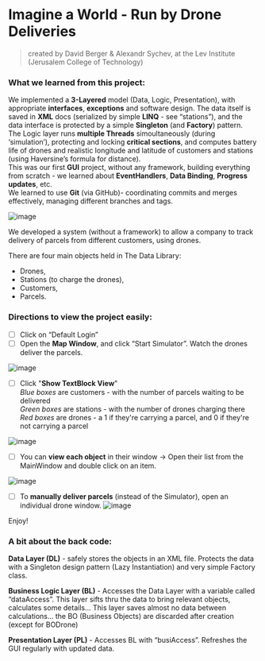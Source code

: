 # Imagine a World - Run by Drone Deliveries
>created by David Berger & Alexandr Sychev, at the Lev Institute (Jerusalem College of Technology)

### What we learned from this project:
We implemented a **3-Layered** model (Data, Logic, Presentation), with appropriate **interfaces**, **exceptions** and software design. 
The data itself is saved in **XML** docs (serialized by simple **LINQ** - see “stations”), and the data interface is protected by a simple **Singleton** (and **Factory**) pattern.    
The Logic layer runs **multiple Threads** simoultaneously (during ‘simulation’), protecting and locking **critical sections**, and computes battery life of drones and realistic longitude and latitude of customers and stations (using Haversine’s formula for distance).    
This was our first **GUI** project, without any framework, building everything from scratch - we learned about **EventHandlers**, **Data Binding**, **Progress updates**, etc.    
We learned to use **Git** (via GitHub)- coordinating commits and merges effectively, managing different branches and tags.  

![image](https://user-images.githubusercontent.com/91850832/151113497-51e38999-ec63-45c5-bc7f-823057499d80.png)




We developed a system (without a framework) to allow a company to track delivery of parcels from different customers, using drones.

There are four main objects held in The Data Library: 
- Drones, 
- Stations (to charge the drones), 
- Customers, 
- Parcels. 

### Directions to view the project easily:

- [ ] Click on “Default Login”
- [ ] Open the **Map Window**, and click “Start Simulator”. Watch the drones deliver the parcels. 

![image](https://user-images.githubusercontent.com/91850832/151113568-cfdd7a80-e7e7-478e-9602-8b1a66fa6a8d.png)


- [ ] Click "**Show TextBlock View**" \
_Blue boxes_ are customers - with the number of parcels waiting to be delivered \
_Green boxes_ are stations - with the number of drones charging there \
_Red boxes_ are drones - a 1 if they're carrying a parcel, and 0 if they're not carrying a parcel

![image](https://user-images.githubusercontent.com/91850832/151113656-d721aa1e-05b6-4902-bcab-2da433aca861.png)



- [ ] You can **view each object** in their window -> Open their list from the MainWindow and double click on an item. 

![image](https://user-images.githubusercontent.com/91850832/151113962-6608fe12-070f-496e-a9a3-312adaeace10.png)




- [ ]  To **manually deliver parcels** (instead of the Simulator), open an individual drone window. 
![image](https://user-images.githubusercontent.com/91850832/151115429-3ec90b42-6c59-4bdf-ba48-750a9b34c5db.png)


Enjoy!


### A bit about the back code:

**Data Layer (DL)**  - safely stores the objects in an XML file. Protects the data with a Singleton design pattern (Lazy Instantiation) and very simple Factory class.

**Business Logic Layer (BL)** - Accesses the Data Layer with a variable called “dataAccess”. 
This layer sifts thru the data to bring relevant objects, calculates some details...
This layer saves almost no data between calculations... the BO (Business Objects) are discarded after creation (except for BODrone) 

**Presentation Layer (PL)** - 
Accesses BL with “busiAccess”.
Refreshes the GUI regularly with updated data.


